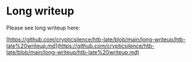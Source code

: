# Long writeup

Please see long writeup here:

[https://github.com/crypticsilence/htb-late/blob/main/long-writeup/htb-late%20writeup.md](https://github.com/crypticsilence/htb-late/blob/main/long-writeup/htb-late%20writeup.md)
